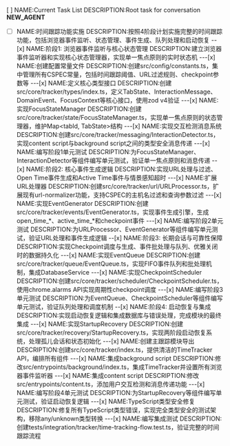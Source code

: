 [ ] NAME:Current Task List DESCRIPTION:Root task for conversation __NEW_AGENT__
-[ ] NAME:时间跟踪功能实施 DESCRIPTION:按照4阶段计划实施完整的时间跟踪功能，包括浏览器事件监听、状态管理、事件生成、队列处理和启动恢复
--[x] NAME:阶段1: 浏览器事件监听与核心状态管理 DESCRIPTION:建立浏览器事件监听器和实现核心状态管理器，实现单一焦点原则的实时状态机
---[x] NAME:创建配置常量文件 DESCRIPTION:创建src/config/constants.ts，集中管理所有CSPEC常量，包括时间跟踪阈值、URL过滤规则、checkpoint参数等
---[x] NAME:定义核心类型接口 DESCRIPTION:创建src/core/tracker/types/index.ts，定义TabState、InteractionMessage、DomainEvent、FocusContext等核心接口，使用zod v4验证
---[x] NAME:实现FocusStateManager DESCRIPTION:创建src/core/tracker/state/FocusStateManager.ts，实现单一焦点原则的状态管理器，维护Map<tabId, TabState>结构
---[x] NAME:实现交互检测消息系统 DESCRIPTION:创建src/core/tracker/messaging/InteractionDetector.ts，实现content script与background script之间的类型安全消息传递
---[x] NAME:编写阶段1单元测试 DESCRIPTION:为FocusStateManager、InteractionDetector等组件编写单元测试，验证单一焦点原则和消息传递
--[x] NAME:阶段2: 核心事件生成逻辑 DESCRIPTION:实现URL处理与过滤、Open Time事件生成和Active Time事件与情景感知超时
---[x] NAME:扩展URL处理器 DESCRIPTION:创建src/core/tracker/url/URLProcessor.ts，扩展现有url-normalizer功能，支持CSPEC的主机名过滤和查询参数过滤
---[x] NAME:实现EventGenerator DESCRIPTION:创建src/core/tracker/events/EventGenerator.ts，实现事件生成引擎，生成open_time_*、active_time_*和checkpoint事件
---[x] NAME:编写阶段2单元测试 DESCRIPTION:为URLProcessor、EventGenerator等组件编写单元测试，验证URL处理和事件生成逻辑
--[x] NAME:阶段3: 长期会话与可靠性保障 DESCRIPTION:实现Checkpoint调度与生成、事件批处理与队列、优雅关闭时的数据持久化
---[x] NAME:实现EventQueue DESCRIPTION:创建src/core/tracker/queue/EventQueue.ts，实现FIFO事件队列和批处理机制，集成DatabaseService
---[x] NAME:实现CheckpointScheduler DESCRIPTION:创建src/core/tracker/scheduler/CheckpointScheduler.ts，使用chrome.alarms API实现周期性checkpoint调度
---[x] NAME:编写阶段3单元测试 DESCRIPTION:为EventQueue、CheckpointScheduler等组件编写单元测试，验证队列处理和调度机制
--[x] NAME:阶段4: 启动恢复与集成 DESCRIPTION:实现启动恢复逻辑和集成数据库与错误处理，完成模块的最终集成
---[x] NAME:实现StartupRecovery DESCRIPTION:创建src/core/tracker/recovery/StartupRecovery.ts，实现两阶段启动恢复系统，处理孤儿会话和状态初始化
---[x] NAME:创建主跟踪模块导出 DESCRIPTION:创建src/core/tracker/index.ts，提供清洁的TimeTracker API，编排所有组件
---[x] NAME:集成background script DESCRIPTION:修改src/entrypoints/background/index.ts，集成TimeTracker并设置所有浏览器事件监听器
---[x] NAME:集成content script DESCRIPTION:修改src/entrypoints/content.ts，添加用户交互检测和消息传递功能
---[x] NAME:编写阶段4单元测试 DESCRIPTION:为StartupRecovery等组件编写单元测试，验证启动恢复逻辑
---[x] NAME:TypeScript类型安全修复 DESCRIPTION:修复所有TypeScript类型错误，实现完全类型安全的测试架构，移除any/unknown类型转换
---[x] NAME:编写集成测试 DESCRIPTION:创建tests/integration/tracker/time-tracking-flow.test.ts，验证完整的时间跟踪流程